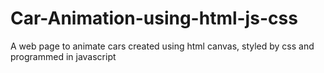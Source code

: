 # Car-Animation-using-html-js-css
A web page to animate cars created using html canvas, styled by css and programmed in javascript
